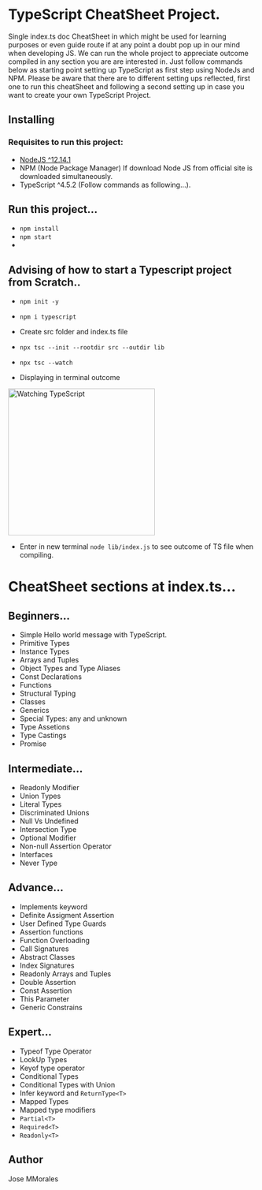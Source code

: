 # TypeScript CheatSheet Project. 

Single index.ts doc CheatSheet in which might be used for learning purposes or even guide route if at any point a doubt pop up in our mind when developing JS. We can run the whole project to appreciate outcome compiled in any section you are are interested in. Just follow commands below as starting point setting up TypeScript as first step using NodeJs and NPM. Please be aware that there are to different setting ups reflected, first one to run this cheatSheet and following a second setting up in case you want to create your own TypeScript Project. 

## Installing
### Requisites to run this project:
* [NodeJS ^12.14.1](https://nodejs.org/en/)
* NPM (Node Package Manager) If download Node JS from official site is downloaded simultaneously.
* TypeScript ^4.5.2 (Follow commands as following...).

## Run this project...
* `npm install`
* `npm start`
* 

## Advising of how to start a Typescript project from Scratch..
* `npm init -y`
* `npm i typescript`
* Create src folder and index.ts file
* `npx tsc --init --rootdir src --outdir lib`
* `npx tsc --watch`

* Displaying in terminal outcome 

<img width="298" alt="Watching TypeScript" src="https://user-images.githubusercontent.com/43299285/143830937-49ac4142-f887-4151-9c55-324fb10af613.PNG">

* Enter in new terminal `node lib/index.js` to see outcome of TS file when compiling.


# CheatSheet sections at index.ts...
## Beginners...
* Simple Hello world message with TypeScript.
* Primitive Types
* Instance Types
* Arrays and Tuples
* Object Types and Type Aliases
* Const Declarations
* Functions
* Structural Typing
* Classes
* Generics
* Special Types: any and unknown
* Type Assetions
* Type Castings
* Promise

## Intermediate...
* Readonly Modifier
* Union Types
* Literal Types
* Discriminated Unions
* Null Vs Undefined
* Intersection Type
* Optional Modifier
* Non-null Assertion Operator
* Interfaces
* Never Type
## Advance...
* Implements keyword
* Definite Assigment Assertion
* User Defined Type Guards
* Assertion functions
* Function Overloading
* Call Signatures
* Abstract Classes
* Index Signatures
* Readonly Arrays and Tuples
* Double Assertion
* Const Assertion
* This Parameter
* Generic Constrains
## Expert...
* Typeof Type Operator
* LookUp Types
* Keyof type operator
* Conditional Types
* Conditional Types with Union
* Infer keyword and `ReturnType<T>`
* Mapped Types
* Mapped type modifiers
* `Partial<T>`
* `Required<T>`
* `Readonly<T>`

## Author
Jose MMorales